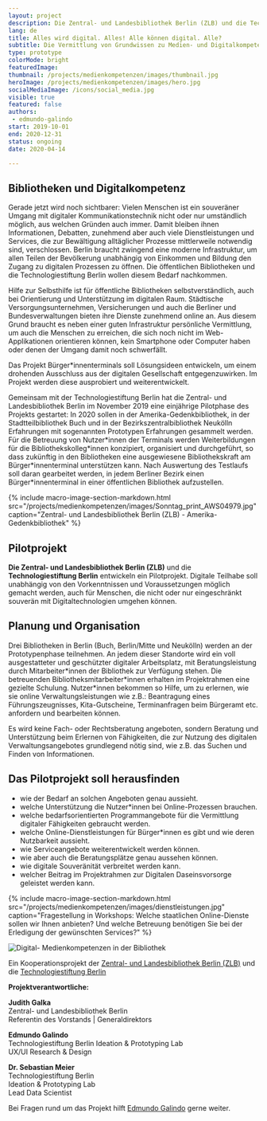 ```yaml
---
layout: project
description: Die Zentral- und Landesbibliothek Berlin (ZLB) und die Technologiestiftung Berlin entwickeln gemeinsam ein Pilotprojekt mit dem Ziel, Bürgerinnen Grundwissen zu Medien- und Digitalkompetenzen zu vermitteln, damit Bürgerinnen die zunehmenden Serviceangebote staatlicher Dienstleistungen sicher und selbständig erledigen können und dabei eine vollwertige gesellschaftliche Teilhabe, auch dort, wo sich diese auf digitale Prozesse stützt, erlangen können.
lang: de
title: Alles wird digital. Alles! Alle können digital. Alle?
subtitle: Die Vermittlung von Grundwissen zu Medien- und Digitalkompetenzen in der Bibliothek ist das Ziel des gemeinsamen Pilotprojektes der Zentral- und Landesbibliothek Berlin (ZLB) und der Technologiestiftung Berlin.
type: prototype
colorMode: bright
featuredImage: 
thumbnail: /projects/medienkompetenzen/images/thumbnail.jpg
heroImage: /projects/medienkompetenzen/images/hero.jpg
socialMediaImage: /icons/social_media.jpg
visible: true
featured: false
authors: 
 - edmundo-galindo
start: 2019-10-01
end: 2020-12-31
status: ongoing
date: 2020-04-14

---
```


## Bibliotheken und Digitalkompetenz

Gerade jetzt wird noch sichtbarer: Vielen Menschen ist ein souveräner Umgang mit digitaler Kommunikationstechnik nicht oder nur umständlich möglich, aus welchen Gründen auch immer. Damit bleiben ihnen Informationen, Debatten, zunehmend aber auch viele Dienstleistungen und Services, die zur Bewältigung alltäglicher Prozesse mittlerweile notwendig sind, verschlossen. Berlin braucht zwingend eine moderne Infrastruktur, um allen Teilen der Bevölkerung unabhängig von Einkommen und Bildung den Zugang zu digitalen Prozessen zu öffnen. Die öffentlichen Bibliotheken und die Technologiestiftung Berlin wollen diesem Bedarf nachkommen.

Hilfe zur Selbsthilfe ist für öffentliche Bibliotheken selbstverständlich, auch bei Orientierung und Unterstützung im digitalen Raum. Städtische Versorgungsunternehmen, Versicherungen und auch die Berliner und Bundesverwaltungen bieten ihre Dienste zunehmend online an. Aus diesem Grund braucht es neben einer guten Infrastruktur persönliche Vermittlung, um auch die Menschen zu erreichen, die sich noch nicht im Web-Applikationen orientieren können, kein Smartphone oder Computer haben oder denen der Umgang damit noch schwerfällt. 

Das Projekt Bürger\*innenterminals soll Lösungsideen entwickeln, um einem drohenden Ausschluss aus der digitalen Gesellschaft entgegenzuwirken. Im Projekt werden diese ausprobiert und weiterentwickelt.

Gemeinsam mit der Technologiestiftung Berlin hat die Zentral- und Landesbibliothek Berlin im November 2019 eine einjährige Pilotphase des Projekts gestartet: In 2020 sollen in der Amerika-Gedenkbibliothek, in der Stadtteilbibliothek Buch und in der Bezirkszentralbibliothek Neukölln Erfahrungen mit sogenannten Prototypen Erfahrungen gesammelt werden. Für die Betreuung von Nutzer\*innen der Terminals werden Weiterbildungen für die Bibliothekskolleg\*innen konzipiert, organisiert und durchgeführt, so dass zukünftig in den Bibliotheken eine ausgewiesene Bibliothekskraft am Bürger\*innenterminal unterstützen kann. Nach Auswertung des Testlaufs soll daran gearbeitet werden, in jedem Berliner Bezirk einen Bürger*innenterminal in einer öffentlichen Bibliothek aufzustellen. 

{% include macro-image-section-markdown.html src="/projects/medienkompetenzen/images/Sonntag_print_AWS04979.jpg" caption="Zentral- und Landesbibliothek Berlin (ZLB) - Amerika-Gedenkbibliothek" %}

## Pilotprojekt

**Die Zentral- und Landesbibliothek Berlin (ZLB)** und die **Technologiestiftung Berlin** entwickeln ein Pilotprojekt.  Digitale Teilhabe soll unabhängig von den Vorkenntnissen und Voraussetzungen möglich gemacht werden, auch für Menschen, die nicht oder nur eingeschränkt souverän mit Digitaltechnologien umgehen können.

## Planung und Organisation

Drei Bibliotheken in Berlin (Buch, Berlin/Mitte und Neukölln) werden an der Prototypenphase teilnehmen. An jedem dieser Standorte wird ein voll ausgestatteter und geschützter digitaler Arbeitsplatz, mit Beratungsleistung durch Mitarbeiter\*innen der Bibliothek zur Verfügung stehen. Die betreuenden Bibliotheksmitarbeiter\*innen erhalten im Projektrahmen eine gezielte Schulung. Nutzer*innen bekommen so Hilfe, um zu erlernen, wie sie online Verwaltungsleistungen wie z.B.: Beantragung eines Führungszeugnisses, Kita-Gutscheine, Terminanfragen beim Bürgeramt etc. anfordern und bearbeiten können.

Es wird keine Fach- oder Rechtsberatung angeboten, sondern Beratung und Unterstützung beim Erlernen von Fähigkeiten, die zur Nutzung des digitalen Verwaltungsangebotes grundlegend nötig sind, wie z.B. das Suchen und Finden von Informationen.


## Das Pilotprojekt soll herausfinden

- wie der Bedarf an solchen Angeboten genau aussieht.
- welche Unterstützung die Nutzer\*innen bei Online-Prozessen brauchen.
- welche bedarfsorientierten Programmangebote für die Vermittlung digitaler Fähigkeiten gebraucht werden.
- welche Online-Dienstleistungen für Bürger\*innen es gibt und wie deren Nutzbarkeit aussieht.
- wie Serviceangebote weiterentwickelt werden können.
- wie aber auch die Beratungsplätze genau aussehen können.
- wie digitale Souveränität verbreitet werden kann.
- welcher Beitrag im Projektrahmen zur Digitalen Daseinsvorsorge geleistet werden kann.

{% include macro-image-section-markdown.html src="/projects/medienkompetenzen/images/dienstleistungen.jpg" caption="Fragestellung in Workshops: Welche staatlichen Online-Dienste sollen wir Ihnen anbieten? Und welche Betreuung benötigen Sie bei der Erledigung der gewünschten Services?" %}

![Digital- Medienkompetenzen in der Bibliothek](/projects/medienkompetenzen/images/thumbnail.jpg)

Ein Kooperationsprojekt der [Zentral- und Landesbibliothek Berlin (ZLB)](https://www.zlb.de/) und die [Technologiestiftung Berlin](https://www.technologiestiftung-berlin.de/de/startseite/)

**Projektverantwortliche:**

**Judith Galka**  
Zentral- und Landesbibliothek Berlin  
Referentin des Vorstands | Generaldirektors

**Edmundo Galindo**  
Technologiestiftung Berlin 
Ideation & Prototyping Lab  
UX/UI Research & Design

**Dr. Sebastian Meier**  
Technologiestiftung Berlin  
Ideation & Prototyping Lab  
Lead Data Scientist

Bei Fragen rund um das Projekt hilft [Edmundo Galindo](mailto:galindo@technologiestiftung-berlin.de) gerne weiter.